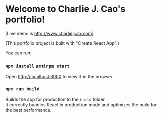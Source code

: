 # Welcome to Charlie J. Cao's portfolio! 

[Live demo is http://www.charliejcao.com]

(This portfolio project is built with "Create React App".)

You can run:

### `npm install` and `npm start`

Open [http://localhost:3000](http://localhost:3000) to view it in the browser.

### `npm run build`

Builds the app for production to the `build` folder.<br>
It correctly bundles React in production mode and optimizes the build for the best performance.
